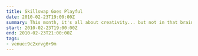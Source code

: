```yaml
---
title: Skillswap Goes Playful
date: 2010-02-23T19:00:00Z
summary: This month, it's all about creativity... but not in that brainstormy, businessy way. Instead you're going to hear about stuff that's just plain fun.
start: 2010-02-23T19:00:00Z
end: 2010-02-23T21:00:00Z
tags:
- venue:9c2xrvg6+9m
---
```

